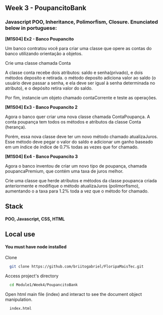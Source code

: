
## Week 3 - PoupancitoBank

### Javascript POO, Inheritance, Polimorfism, Closure. Enunciated below in portuguese:

**[M1S04] Ex2 - Banco Poupancito**

Um banco contratou você para criar uma classe que opere as contas do banco utilizando orientação a objetos.

Crie uma classe chamada Conta

A classe conta recebe dois atributos: saldo e senha(privado), e dois métodos deposito e retirada. o método deposito adiciona valor ao saldo (o usuário deve passar a senha, e ela deve ser igual à senha determinada no atributo), e o depósito retira valor do saldo.

Por fim, instancie um objeto chamado contaCorrente e teste as operações.

**[M1S04] Ex3 - Banco Poupancito 2**

Agora o banco quer criar uma nova classe chamada ContaPoupança. A conta poupança tem todos os métodos e atributos da classe Conta (herança).

Porém, essa nova classe deve ter um novo método chamado atualizaJuros. Esse método deve pegar o valor do saldo e adicionar um ganho baseado em um índice de índice de 0.7% todas as vezes que for chamado.

**[M1S04] Ex4 - Banco Poupancito 3**

Agora o banco inventou de criar um novo tipo de poupança, chamada poupancaPremium, que contém uma taxa de juros melhor.

Crie uma classe que herde atributos e métodos da classe poupanca criada anteriormente e modifique o método atualizaJuros (polimorfismo), aumentando o a taxa para 1.2% toda a vez que o método for chamado.
## Stack

#### POO, Javascript, CSS, HTML
## Local use

#### You must have node installed
Clone

```bash
  git clone https://github.com/briitogabriel/FloripaMaisTec.git
```

Access project's directory

```bash
  cd Module1/Week4/PoupancitoBank
```

Open html main file (index) and interact to see the document object manipulation.

```bash
  index.html
```